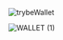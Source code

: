 ![trybeWallet](https://user-images.githubusercontent.com/108159316/209890912-d10d3c34-aa0b-4e86-8907-a73dc0ac6d04.png)

![WALLET  (1)](https://user-images.githubusercontent.com/108159316/209893591-f366bb1d-42a6-4a90-b503-78d91cd66c9a.png)
